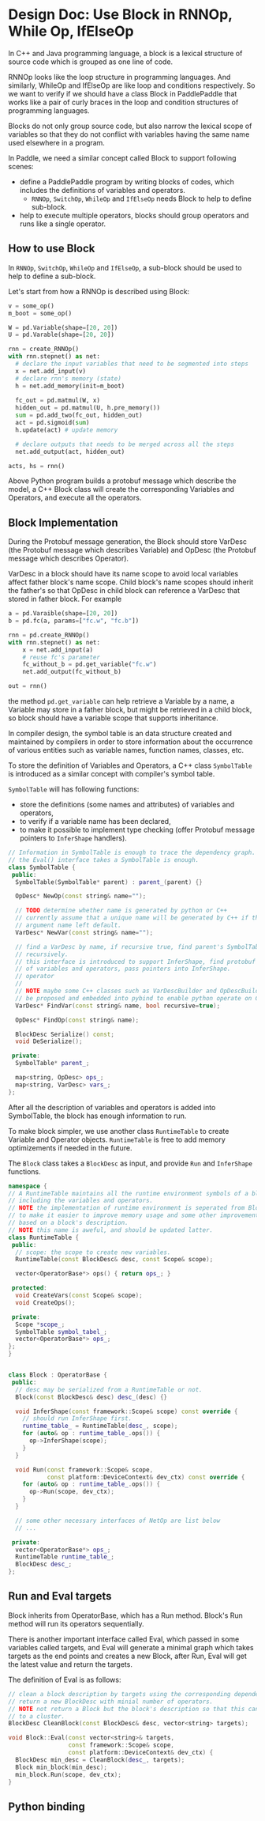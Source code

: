 # Design Doc: Use Block in RNNOp, While Op, IfElseOp

In C++ and Java programming language, a block is a lexical structure of source code which is grouped as one line of code.

RNNOp looks like the loop structure in programming languages.
And similarly, WhileOp and IfElseOp are like loop and conditions respectively.
So we want to verify if we should have a class Block in PaddlePaddle that works like a pair of curly braces in the loop and condition structures of programming languages.

Blocks do not only group source code, but also narrow the lexical scope of variables so that they do not conflict with variables having the same name used elsewhere in a program.

In Paddle, we need a similar concept called Block to support following scenes:

- define a PaddlePaddle program by writing blocks of codes, which includes the definitions of variables and operators.
  - `RNNOp`, `SwitchOp`, `WhileOp` and `IfElseOp` needs Block to help to define sub-block. 
- help to execute multiple operators, blocks should group operators and runs like a single operator.

## How to use Block
In `RNNOp`, `SwitchOp`, `WhileOp` and `IfElseOp`, a sub-block should be used to help to define a sub-block.

Let's start from how a RNNOp is described using Block:

```python
v = some_op()
m_boot = some_op()

W = pd.Variable(shape=[20, 20])
U = pd.Varable(shape=[20, 20])

rnn = create_RNNOp()
with rnn.stepnet() as net:
  # declare the input variables that need to be segmented into steps
  x = net.add_input(v)
  # declare rnn's memory (state)
  h = net.add_memory(init=m_boot)
  
  fc_out = pd.matmul(W, x)
  hidden_out = pd.matmul(U, h.pre_memory())
  sum = pd.add_two(fc_out, hidden_out)
  act = pd.sigmoid(sum)
  h.update(act) # update memory

  # declare outputs that needs to be merged across all the steps
  net.add_output(act, hidden_out)

acts, hs = rnn()
```

Above Python program builds a protobuf message which describe the model, a C++ Block class will create the corresponding Variables and Operators, and execute all the operators.

## Block Implementation

During the Protobuf message generation, the Block should store VarDesc (the Protobuf message which describes Variable) and OpDesc (the Protobuf message which describes Operator).

VarDesc in a block should have its name scope to avoid local variables affect father block's name scope. 
Child block's name scopes should inherit the father's so that OpDesc in child block can reference a VarDesc that stored in father block. For example

```python
a = pd.Varaible(shape=[20, 20])
b = pd.fc(a, params=["fc.w", "fc.b"])

rnn = pd.create_RNNOp()
with rnn.stepnet() as net:
    x = net.add_input(a)
    # reuse fc's parameter
    fc_without_b = pd.get_variable("fc.w")
    net.add_output(fc_without_b)

out = rnn()
```
the method `pd.get_variable` can help retrieve a Variable by a name, a Variable may store in a father block, but might be retrieved in a child block, so block should have a variable scope that supports inheritance.

In compiler design, the symbol table is an data structure created and maintained by compilers in order to store information about the occurrence of various entities such as variable names, function names, classes, etc.

To store the definition of Variables and Operators, a C++ class `SymbolTable` is introduced as a similar concept with compiler's symbol table.

`SymbolTable` will has following functions:

- store the definitions (some names and attributes) of variables and operators,
- to verify if a variable name has been declared,
- to make it possible to implement type checking (offer Protobuf message pointers to `InferShape` handlers).


```c++
// Information in SymbolTable is enough to trace the dependency graph. So maybe
// the Eval() interface takes a SymbolTable is enough.
class SymbolTable {
 public:
  SymbolTable(SymbolTable* parent) : parent_(parent) {}

  OpDesc* NewOp(const string& name="");

  // TODO determine whether name is generated by python or C++
  // currently assume that a unique name will be generated by C++ if the
  // argument name left default.
  VarDesc* NewVar(const string& name="");

  // find a VarDesc by name, if recursive true, find parent's SymbolTable
  // recursively.
  // this interface is introduced to support InferShape, find protobuf messages
  // of variables and operators, pass pointers into InferShape.
  // operator
  //
  // NOTE maybe some C++ classes such as VarDescBuilder and OpDescBuilder should
  // be proposed and embedded into pybind to enable python operate on C++ pointers.
  VarDesc* FindVar(const string& name, bool recursive=true);

  OpDesc* FindOp(const string& name);

  BlockDesc Serialize() const;
  void DeSerialize();

 private:
  SymbolTable* parent_;

  map<string, OpDesc> ops_;
  map<string, VarDesc> vars_;
};
```

After all the description of variables and operators is added into SymbolTable,
the block has enough information to run.

To make block simpler, we use another class `RuntimeTable` to create Variable and Operator objects. `RuntimeTable` is free to add memory optimizements if needed in the future.

The `Block` class takes a `BlockDesc` as input, and provide `Run` and `InferShape` functions.


```c++
namespace {
// A RuntimeTable maintains all the runtime environment symbols of a block,
// including the variables and operators.
// NOTE the implementation of runtime environment is seperated from Block
// to make it easier to improve memory usage and some other improvements
// based on a block's description.
// NOTE this name is aweful, and should be updated latter.
class RuntimeTable {
 public:
  // scope: the scope to create new variables.
  RuntimeTable(const BlockDesc& desc, const Scope& scope);

  vector<OperatorBase*> ops() { return ops_; }

 protected:
  void CreateVars(const Scope& scope);
  void CreateOps();

 private:
  Scope *scope_;
  SymbolTable symbol_tabel_;
  vector<OperatorBase*> ops_;
};
}


class Block : OperatorBase {
 public:
  // desc may be serialized from a RuntimeTable or not.
  Block(const BlockDesc& desc) desc_(desc) {}

  void InferShape(const framework::Scope& scope) const override {
    // should run InferShape first.
    runtime_table_ = RuntimeTable(desc_, scope);
    for (auto& op : runtime_table_.ops()) {
      op->InferShape(scope);
    }
  }

  void Run(const framework::Scope& scope,
           const platform::DeviceContext& dev_ctx) const override {
    for (auto& op : runtime_table_.ops()) {
      op->Run(scope, dev_ctx);
    }
  }

  // some other necessary interfaces of NetOp are list below
  // ...

 private:
  vector<OperatorBase*> ops_;
  RuntimeTable runtime_table_;
  BlockDesc desc_;
};
```

## Run and Eval targets
Block inherits from OperatorBase, which has a Run method. 
Block's Run method will run its operators sequentially.

There is another important interface called Eval, which passed in some variables called targets, and Eval will generate a minimal graph which takes targets as the end points and creates a new Block, 
after Run, Eval will get the latest value and return the targets.

The definition of Eval is as follows:


```c++
// clean a block description by targets using the corresponding dependency graph.
// return a new BlockDesc with minial number of operators.
// NOTE not return a Block but the block's description so that this can be distributed
// to a cluster.
BlockDesc CleanBlock(const BlockDesc& desc, vector<string> targets);

void Block::Eval(const vector<string>& targets,
                 const framework::Scope& scope,
                 const platform::DeviceContext& dev_ctx) {
  BlockDesc min_desc = CleanBlock(desc_, targets);
  Block min_block(min_desc);
  min_block.Run(scope, dev_ctx);
}
```

## Python binding
